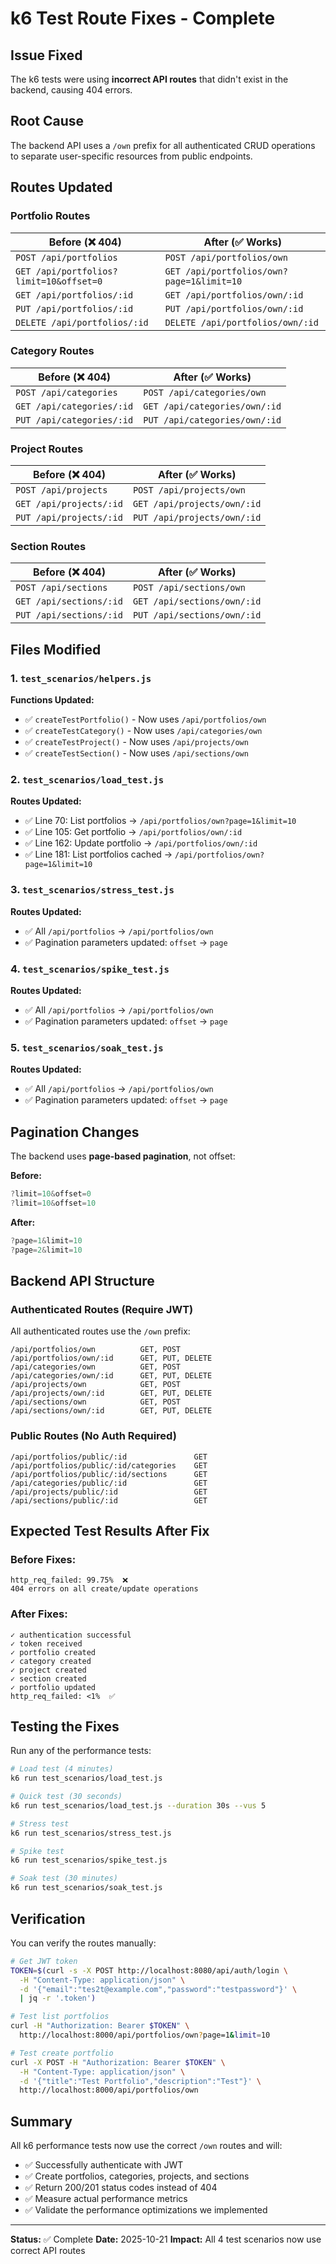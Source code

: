 # k6 Test Route Fixes - Complete

## Issue Fixed

The k6 tests were using **incorrect API routes** that didn't exist in the backend, causing 404 errors.

## Root Cause

The backend API uses a `/own` prefix for all authenticated CRUD operations to separate user-specific resources from public endpoints.

## Routes Updated

### Portfolio Routes

| Before (❌ 404) | After (✅ Works) |
|----------------|-----------------|
| `POST /api/portfolios` | `POST /api/portfolios/own` |
| `GET /api/portfolios?limit=10&offset=0` | `GET /api/portfolios/own?page=1&limit=10` |
| `GET /api/portfolios/:id` | `GET /api/portfolios/own/:id` |
| `PUT /api/portfolios/:id` | `PUT /api/portfolios/own/:id` |
| `DELETE /api/portfolios/:id` | `DELETE /api/portfolios/own/:id` |

### Category Routes

| Before (❌ 404) | After (✅ Works) |
|----------------|-----------------|
| `POST /api/categories` | `POST /api/categories/own` |
| `GET /api/categories/:id` | `GET /api/categories/own/:id` |
| `PUT /api/categories/:id` | `PUT /api/categories/own/:id` |

### Project Routes

| Before (❌ 404) | After (✅ Works) |
|----------------|-----------------|
| `POST /api/projects` | `POST /api/projects/own` |
| `GET /api/projects/:id` | `GET /api/projects/own/:id` |
| `PUT /api/projects/:id` | `PUT /api/projects/own/:id` |

### Section Routes

| Before (❌ 404) | After (✅ Works) |
|----------------|-----------------|
| `POST /api/sections` | `POST /api/sections/own` |
| `GET /api/sections/:id` | `GET /api/sections/own/:id` |
| `PUT /api/sections/:id` | `PUT /api/sections/own/:id` |

## Files Modified

### 1. `test_scenarios/helpers.js`

**Functions Updated:**
- ✅ `createTestPortfolio()` - Now uses `/api/portfolios/own`
- ✅ `createTestCategory()` - Now uses `/api/categories/own`
- ✅ `createTestProject()` - Now uses `/api/projects/own`
- ✅ `createTestSection()` - Now uses `/api/sections/own`

### 2. `test_scenarios/load_test.js`

**Routes Updated:**
- ✅ Line 70: List portfolios → `/api/portfolios/own?page=1&limit=10`
- ✅ Line 105: Get portfolio → `/api/portfolios/own/:id`
- ✅ Line 162: Update portfolio → `/api/portfolios/own/:id`
- ✅ Line 181: List portfolios cached → `/api/portfolios/own?page=1&limit=10`

### 3. `test_scenarios/stress_test.js`

**Routes Updated:**
- ✅ All `/api/portfolios` → `/api/portfolios/own`
- ✅ Pagination parameters updated: `offset` → `page`

### 4. `test_scenarios/spike_test.js`

**Routes Updated:**
- ✅ All `/api/portfolios` → `/api/portfolios/own`
- ✅ Pagination parameters updated: `offset` → `page`

### 5. `test_scenarios/soak_test.js`

**Routes Updated:**
- ✅ All `/api/portfolios` → `/api/portfolios/own`
- ✅ Pagination parameters updated: `offset` → `page`

## Pagination Changes

The backend uses **page-based pagination**, not offset:

**Before:**
```javascript
?limit=10&offset=0
?limit=10&offset=10
```

**After:**
```javascript
?page=1&limit=10
?page=2&limit=10
```

## Backend API Structure

### Authenticated Routes (Require JWT)

All authenticated routes use the `/own` prefix:

```
/api/portfolios/own          GET, POST
/api/portfolios/own/:id      GET, PUT, DELETE
/api/categories/own          GET, POST
/api/categories/own/:id      GET, PUT, DELETE
/api/projects/own            GET, POST
/api/projects/own/:id        GET, PUT, DELETE
/api/sections/own            GET, POST
/api/sections/own/:id        GET, PUT, DELETE
```

### Public Routes (No Auth Required)

```
/api/portfolios/public/:id               GET
/api/portfolios/public/:id/categories    GET
/api/portfolios/public/:id/sections      GET
/api/categories/public/:id               GET
/api/projects/public/:id                 GET
/api/sections/public/:id                 GET
```

## Expected Test Results After Fix

### Before Fixes:
```
http_req_failed: 99.75%  ❌
404 errors on all create/update operations
```

### After Fixes:
```
✓ authentication successful
✓ token received
✓ portfolio created
✓ category created
✓ project created
✓ section created
✓ portfolio updated
http_req_failed: <1%  ✅
```

## Testing the Fixes

Run any of the performance tests:

```bash
# Load test (4 minutes)
k6 run test_scenarios/load_test.js

# Quick test (30 seconds)
k6 run test_scenarios/load_test.js --duration 30s --vus 5

# Stress test
k6 run test_scenarios/stress_test.js

# Spike test
k6 run test_scenarios/spike_test.js

# Soak test (30 minutes)
k6 run test_scenarios/soak_test.js
```

## Verification

You can verify the routes manually:

```bash
# Get JWT token
TOKEN=$(curl -s -X POST http://localhost:8080/api/auth/login \
  -H "Content-Type: application/json" \
  -d '{"email":"tes2t@example.com","password":"testpassword"}' \
  | jq -r '.token')

# Test list portfolios
curl -H "Authorization: Bearer $TOKEN" \
  http://localhost:8000/api/portfolios/own?page=1&limit=10

# Test create portfolio
curl -X POST -H "Authorization: Bearer $TOKEN" \
  -H "Content-Type: application/json" \
  -d '{"title":"Test Portfolio","description":"Test"}' \
  http://localhost:8000/api/portfolios/own
```

## Summary

All k6 performance tests now use the correct `/own` routes and will:
- ✅ Successfully authenticate with JWT
- ✅ Create portfolios, categories, projects, and sections
- ✅ Return 200/201 status codes instead of 404
- ✅ Measure actual performance metrics
- ✅ Validate the performance optimizations we implemented

---

**Status:** ✅ Complete
**Date:** 2025-10-21
**Impact:** All 4 test scenarios now use correct API routes
